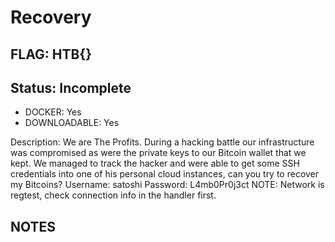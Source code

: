 # Recovery

## FLAG: HTB{}

## Status: Incomplete

+ DOCKER: Yes
+ DOWNLOADABLE: Yes

Description: We are The Profits. During a hacking battle our infrastructure was compromised as were the private keys to our Bitcoin wallet that we kept.
We managed to track the hacker and were able to get some SSH credentials into one of his personal cloud instances, can you try to recover my Bitcoins?
Username: satoshi
Password: L4mb0Pr0j3ct
NOTE: Network is regtest, check connection info in the handler first.

## NOTES
